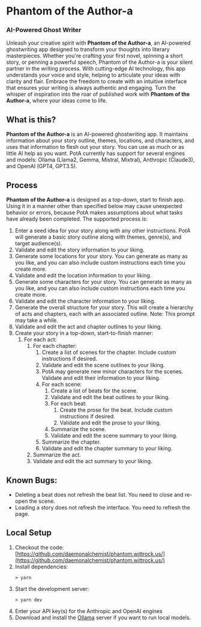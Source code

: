 # Phantom of the Author-a
### AI-Powered Ghost Writer

Unleash your creative spirit with **Phantom of the Author-a**, an AI-powered ghostwriting app designed to transform your thoughts into literary masterpieces. Whether you're crafting your first novel, spinning a short story, or penning a powerful speech, Phantom of the Author-a is your silent partner in the writing process. With cutting-edge AI technology, this app understands your voice and style, helping to articulate your ideas with clarity and flair. Embrace the freedom to create with an intuitive interface that ensures your writing is always authentic and engaging. Turn the whisper of inspiration into the roar of published work with **Phantom of the Author-a**, where your ideas come to life.

## What is this?

**Phantom of the Author-a** is an AI-powered ghostwriting app. It maintains information about your story outline, themes, locations, and characters, and uses that information to flesh out your story. You can use as much or as little AI help as you want. PotA currently has support for several engines and models: Ollama (Llama2, Gemma, Mistral, Mixtral), Anthropic (Claude3), and OpenAI (GPT4, GPT3.5).

## Process

**Phantom of the Author-a** is designed as a top-down, start to finish app. Using it in a manner other than specified below may cause unexpected behavior or errors, because PotA makes assumptions about what tasks have already been completed. The supported process is:

1. Enter a seed idea for your story along with any other instructions. PotA will generate a basic story outline along with themes, genre(s), and target audience(s).
2. Validate and edit the story information to your liking.
3. Generate some locations for your story. You can generate as many as you like, and you can also include custom instructions each time you create more.
4. Validate and edit the location information to your liking.
5. Generate some characters for your story. You can generate as many as you like, and you can also include custom instructions each time you create more.
6. Validate and edit the character information to your liking.
7. Generate the overall structure for your story. This will create a hierarchy of acts and chapters, each with an associated outline. Note: This prompt may take a while.
8. Validate and edit the act and chapter outlines to your liking.
9. Create your story in a top-down, start-to-finish manner:
   1. For each act:
      1. For each chapter:
         1. Create a list of scenes for the chapter. Include custom instructions if desired.
         2. Validate and edit the scene outlines to your liking.
         3. PotA may generate new minor characters for the scenes. Validate and edit their information to your liking.
         4. For each scene:
            1. Create a list of beats for the scene.
            2. Validate and edit the beat outlines to your liking.
            3. For each beat:
               1. Create the prose for the beat. Include custom instructions if desired.
               2. Validate and edit the prose to your liking.
            4. Summarize the scene.
            5. Validate and edit the scene summary to your liking.
         5. Summarize the chapter.
         6. Validate and edit the chapter summary to your liking.
      2. Summarize the act.
      3. Validate and edit the act summary to your liking.

## Known Bugs:

- Deleting a beat does not refresh the beat list. You need to close and re-open the scene.
- Loading a story does not refresh the interface. You need to refresh the page.

## Local Setup

1. Checkout the code: [https://github.com/daemonalchemist/phantom.wittrock.us/](https://github.com/daemonalchemist/phantom.wittrock.us/)
2. Install dependencies:
   ```
   > yarn
   ```
3. Start the development server:
   ```
   > yarn dev
   ```
4. Enter your API key(s) for the Anthropic and OpenAI engines
5. Download and install the [Ollama](https://ollama.com/) server if you want to run local models.